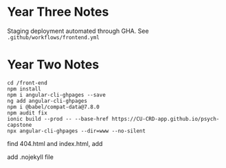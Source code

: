 # Year Three Notes

Staging deployment automated through GHA. See `.github/workflows/frontend.yml`

# Year Two Notes

```
cd /front-end
npm install
npm i angular-cli-ghpages --save
ng add angular-cli-ghpages
npm i @babel/compat-data@7.8.0
npm audit fix
ionic build --prod -- --base-href https://CU-CRD-app.github.io/psych-capstone
npx angular-cli-ghpages --dir=www --no-silent
```

find 404.html and index.html, add <base href="https://CU-CRD-app.github.io/psych-capstone/">

add .nojekyll file